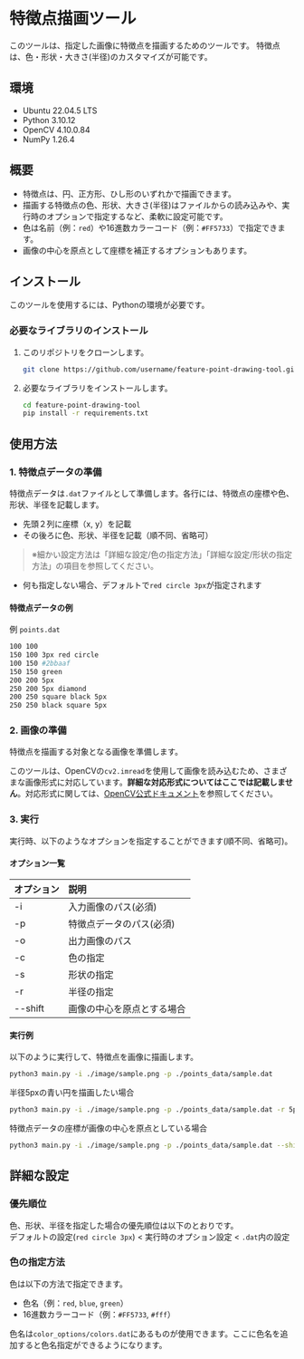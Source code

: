 # 特徴点描画ツール

このツールは、指定した画像に特徴点を描画するためのツールです。
特徴点は、色・形状・大きさ(半径)のカスタマイズが可能です。

## 環境
- Ubuntu 22.04.5 LTS
- Python 3.10.12
- OpenCV 4.10.0.84
- NumPy 1.26.4

## 概要
- 特徴点は、円、正方形、ひし形のいずれかで描画できます。
- 描画する特徴点の色、形状、大きさ(半径)はファイルからの読み込みや、実行時のオプションで指定するなど、柔軟に設定可能です。
- 色は名前（例：`red`）や16進数カラーコード（例：`#FF5733`）で指定できます。
- 画像の中心を原点として座標を補正するオプションもあります。

## インストール

このツールを使用するには、Pythonの環境が必要です。

### 必要なライブラリのインストール

1. このリポジトリをクローンします。
    ```bash
    git clone https://github.com/username/feature-point-drawing-tool.git
    ```

2. 必要なライブラリをインストールします。
    ```bash
    cd feature-point-drawing-tool
    pip install -r requirements.txt
    ```

## 使用方法

### 1. 特徴点データの準備
特徴点データは`.dat`ファイルとして準備します。各行には、特徴点の座標や色、形状、半径を記載します。
- 先頭２列に座標（x, y）を記載
- その後ろに色、形状、半径を記載（順不同、省略可）
> ※細かい設定方法は「詳細な設定/色の指定方法」「詳細な設定/形状の指定方法」の項目を参照してください。
- 何も指定しない場合、デフォルトで`red circle 3px`が指定されます


#### 特徴点データの例
例 `points.dat`
```bash
100 100  
150 100 3px red circle  
100 150 #2bbaaf
150 150 green
200 200 5px
250 200 5px diamond
200 250 square black 5px
250 250 black square 5px
```

### 2. 画像の準備
特徴点を描画する対象となる画像を準備します。

このツールは、OpenCVの`cv2.imread`を使用して画像を読み込むため、さまざまな画像形式に対応しています。**詳細な対応形式についてはここでは記載しません**。対応形式に関しては、[OpenCV公式ドキュメント](https://docs.opencv.org)を参照してください。


### 3. 実行
実行時、以下のようなオプションを指定することができます(順不同、省略可)。

#### オプション一覧
| オプション | 説明 |
| :--- | :--- |
| -i    | 入力画像のパス(必須) |
| -p    | 特徴点データのパス(必須) |
| -o    | 出力画像のパス |
| -c    | 色の指定 |
| -s    | 形状の指定 |
| -r    | 半径の指定 |
| --shift | 画像の中心を原点とする場合 |

#### 実行例
以下のように実行して、特徴点を画像に描画します。
```bash
python3 main.py -i ./image/sample.png -p ./points_data/sample.dat
```
半径5pxの青い円を描画したい場合
```bash
python3 main.py -i ./image/sample.png -p ./points_data/sample.dat -r 5px -c blue -s circle
```
特徴点データの座標が画像の中心を原点としている場合
```bash
python3 main.py -i ./image/sample.png -p ./points_data/sample.dat --shift
```
## 詳細な設定
### 優先順位
色、形状、半径を指定した場合の優先順位は以下のとおりです。  
デフォルトの設定(`red circle 3px`) < 実行時のオプション設定 < `.dat`内の設定

### 色の指定方法
色は以下の方法で指定できます。
- 色名（例：`red`, `blue`, `green`）
- 16進数カラーコード（例：`#FF5733`, `#fff`）

色名は`color_options/colors.dat`にあるものが使用できます。ここに色名を追加すると色名指定ができるようになります。
